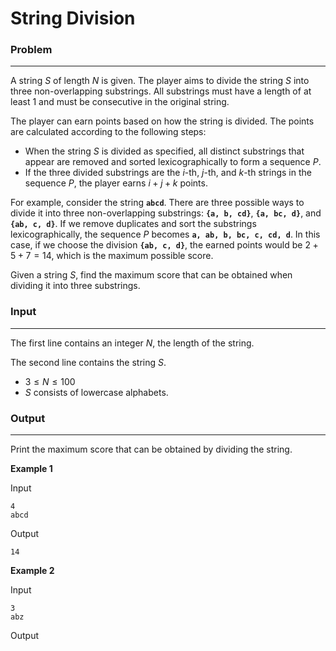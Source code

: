 # **String Division**

### **Problem**

---

A string $S$ of length $N$ is given. The player aims to divide the string $S$ into three non-overlapping substrings. All substrings must have a length of at least 1 and must be consecutive in the original string.

The player can earn points based on how the string is divided. The points are calculated according to the following steps:

- When the string $S$ is divided as specified, all distinct substrings that appear are removed and sorted lexicographically to form a sequence $P$.
- If the three divided substrings are the $i$-th, $j$-th, and $k$-th strings in the sequence $P$, the player earns $i+j+k$ points.

For example, consider the string **`abcd`**. There are three possible ways to divide it into three non-overlapping substrings: **`{a, b, cd}`**, **`{a, bc, d}`**, and **`{ab, c, d}`**. If we remove duplicates and sort the substrings lexicographically, the sequence $P$ becomes **`a, ab, b, bc, c, cd, d`**. In this case, if we choose the division **`{ab, c, d}`**, the earned points would be $2+5+7=14$, which is the maximum possible score.

Given a string $S$, find the maximum score that can be obtained when dividing it into three substrings.

### **Input**

---

The first line contains an integer $N$, the length of the string.

The second line contains the string $S$.

- $3 \leq N \leq 100$
- $S$ consists of lowercase alphabets.

### **Output**

---

Print the maximum score that can be obtained by dividing the string.

**Example 1**

Input

```
4
abcd
```

Output

```
14
```

**Example 2**

Input

```
3
abz
```

Output
